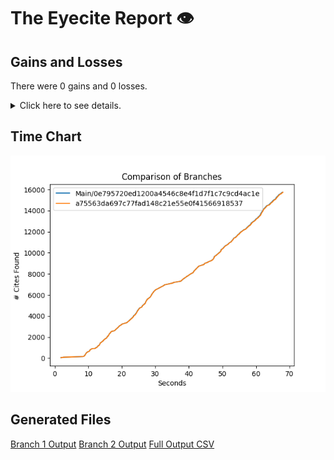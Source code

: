 # The Eyecite Report :eye:



Gains and Losses
---------
There were 0 gains and 0 losses.

<details>
<summary>Click here to see details.</summary>

|     id     |  Gain  |  Loss  |
| ---------- | ------ | ------ |


</details>



Time Chart
---------

![image](https://raw.githubusercontent.com/freelawproject/eyecite/artifacts/222/results/chart.png)


Generated Files
---------

[Branch 1 Output](https://raw.githubusercontent.com/freelawproject/eyecite/artifacts/222/results/0e795720ed1200a4546c8e4f1d7f1c7c9cd4ac1e.json)
[Branch 2 Output](https://raw.githubusercontent.com/freelawproject/eyecite/artifacts/222/results/a75563da697c77fad148c21e55e0f41566918537.json)
[Full Output CSV ](https://raw.githubusercontent.com/freelawproject/eyecite/artifacts/222/results/output.csv)
